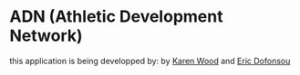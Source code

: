 # ADN (Athletic Development Network)

this application is being developped by:
by [Karen Wood](karenwood@idathletic.com) and [Eric Dofonsou](edofonsou@idathletique.com)



